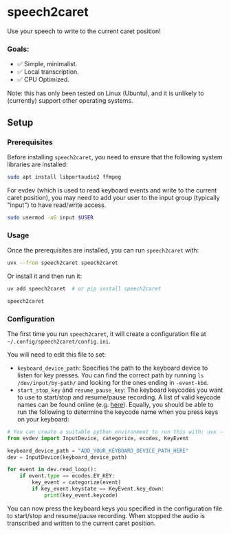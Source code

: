 # speech2caret

Use your speech to write to the current caret position!

### Goals:

- ✅ Simple, minimalist.
- ✅ Local transcription.
- ✅ CPU Optimized.

Note: this has only been tested on Linux (Ubuntu), and it is unlikely to (currently) support other operating systems. 

## Setup

### Prerequisites

Before installing `speech2caret`, you need to ensure that the following system libraries are installed:

```bash
sudo apt install libportaudio2 ffmpeg
```

For evdev (which is used to read keyboard events and write to the current caret position), you may need to add your user to the input group (typically "input") to have read/write access.

```bash
sudo usermod -aG input $USER
```

### Usage

Once the prerequisites are installed, you can run `speech2caret` with:

```bash
uvx --from speech2caret speech2caret
```

Or install it and then run it:

```bash
uv add speech2caret  # or pip install speech2caret

speech2caret
```

### Configuration
The first time you run `speech2caret`, it will create a configuration file at `~/.config/speech2caret/config.ini`.

You will need to edit this file to set:
* `keyboard_device_path`: Specifies the path to the keyboard device to listen for key presses. You can find the correct path by running `ls /dev/input/by-path/` and looking for the ones ending in `-event-kbd`.
* `start_stop_key` and `resume_pause_key`: The keyboard keycodes you want to use to start/stop and resume/pause recording. A list of valid keycode names can be found online (e.g. [here](https://github.com/torvalds/linux/blob/a79a588fc1761dc12a3064fc2f648ae66cea3c5a/include/uapi/linux/input-event-codes.h#L65)). 
   Equally, you should be able to run the following to determine the keycode name when you press keys on your keyboard:

```python
# You can create a suitable python environment to run this with: uvx --from speech2caret python
from evdev import InputDevice, categorize, ecodes, KeyEvent

keyboard_device_path = "ADD_YOUR_KEYBOARD_DEVICE_PATH_HERE"
dev = InputDevice(keyboard_device_path)

for event in dev.read_loop():
    if event.type == ecodes.EV_KEY:
        key_event = categorize(event)
        if key_event.keystate == KeyEvent.key_down:
            print(key_event.keycode)
```

You can now press the keyboard keys you specified in the configuration file to start/stop and resume/pause recording. When stopped the audio is transcribed and written to the current caret position.
